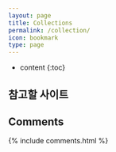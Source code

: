 ```yaml
---
layout: page
title: Collections
permalink: /collection/
icon: bookmark
type: page
---
```


* content
{:toc}

## 참고할 사이트





## Comments

{% include comments.html %}

